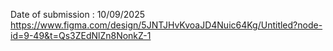 Date of submission : 10/09/2025
https://www.figma.com/design/5JNTJHvKvoaJD4Nuic64Kg/Untitled?node-id=9-49&t=Qs3ZEdNlZn8NonkZ-1